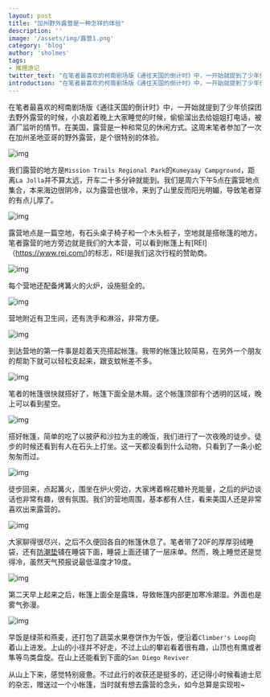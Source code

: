 ```yaml
---
layout: post
title: "加州野外露营是一种怎样的体验"
description: ''
image: '/assets/img/露营1.png'
category: 'blog'
author: 'sholmes'
tags:
- 推理游记
twitter_text: "在笔者最喜欢的柯南剧场版《通往天国的倒计时》中，一开始就提到了少年侦探团去野外露营的时候，小哀给姐姐打电话被酒厂监听的情节。"
introduction: "在笔者最喜欢的柯南剧场版《通往天国的倒计时》中，一开始就提到了少年侦探团去野外露营的时候，小哀给姐姐打电话被酒厂监听的情节。"
---
```


在笔者最喜欢的柯南剧场版《通往天国的倒计时》中，一开始就提到了少年侦探团去野外露营的时候，小哀趁着晚上大家睡觉的时候，偷偷溜出去给姐姐打电话，被酒厂监听的情节。在美国，露营是一种和常见的休闲方式。这周末笔者参加了一次在加州圣地亚哥的野外露营，是个很特别的体验。

![img](/assets/img/露营1.png)

我们露营的地方是`Mission Trails Regional Park`的`Kumeyaay Campground`，距离`La Jolla`并不算太远，开车二十多分钟就能到。我们是周六下午5点在露营地点集合，本来海边很阴冷，以为露营也很冷，来到了山里反而阳光明媚，导致笔者穿的有点儿厚了。

![img](/assets/img/露营3.png)

露营地点是一篇空地，有石头桌子椅子和一个木头桩子，空地就是搭帐篷的地方。笔者露营的地方旁边就是我们的大本营，可以看到帐篷上有[REI]（https://www.rei.com/)的标志，REI是我们这次行程的赞助商。

![img](/assets/img/露营4.png)

每个营地还配备烤篝火的火炉，设施挺全的。

![img](/assets/img/露营5.png)

营地附近有卫生间，还有洗手和淋浴，非常方便。

![img](/assets/img/露营2.png)

到达营地的第一件事是趁着天亮搭起帐篷。我带的帐篷比较简易，在另外一个朋友的帮助下就可以轻松支起来，跟支蚊帐差不多。

![img](/assets/img/露营6.png)

笔者的帐篷很快就搭好了，帐篷下面全是木屑。这个帐篷顶部有个透明的区域，晚上可以看到星空。

![img](/assets/img/露营7.png)

搭好帐篷，简单的吃了以披萨和沙拉为主的晚饭，我们进行了一次夜晚的徒步。徒步的时候还看到有人在石头上打坐。这一天都没看到什么动物，只看到了一条小蛇匆匆而过。

![img](/assets/img/露营8.png)

徒步回来，点起篝火，围坐在炉火旁边，大家烤着棉花糖补充能量，之后的炉边谈话也非常有趣，很有氛围。我们的营地周围，基本都有人住，看来美国人还是非常喜欢出来露营的。

![img](/assets/img/露营9.png)

大家聊得很尽兴，之后不久便回各自的帐篷休息了。笔者带了20F的厚厚羽绒睡袋，还有[防潮垫](https://www.amazon.com/Therm-Rest-BaseCamp-Self-Inflating-Camping/dp/B008O6JFM6/ref=asc_df_B008O6JFM6/?tag=hyprod-20&linkCode=df0&hvadid=216518324822&hvpos=1o1&hvnetw=g&hvrand=12991940223801225107&hvpone=&hvptwo=&hvqmt=&hvdev=c&hvdvcmdl=&hvlocint=&hvlocphy=9031341&hvtargid=pla-350899468511&psc=1)铺在睡袋下面，睡袋上面还铺了一层床单。然而，晚上睡觉还是觉得冷，虽然天气预报说最低温度才19度。

![img](/assets/img/露营10.png)

第二天早上起来之后，帐篷上面全是露珠，导致帐篷内部更加寒冷潮湿。外面也是雾气弥漫。

![img](/assets/img/露营11.png)

早饭是绿茶和燕麦，还打包了蔬菜水果卷饼作为午饭，便沿着`Climber's Loop`向着山上进发。上山的小径并不好走，不过上山的攀岩看着很有趣，山顶也有鹰或者隼等鸟类盘旋。在山上还能看到下面的`San Diego Reviver`

从山上下来，感觉特别疲惫。不过此行的收获还是挺多的，还记得小时候看迪士尼的杂志，赠送过一个小帐篷，当时就有想去露营的念头，如今总算是实现啦~
